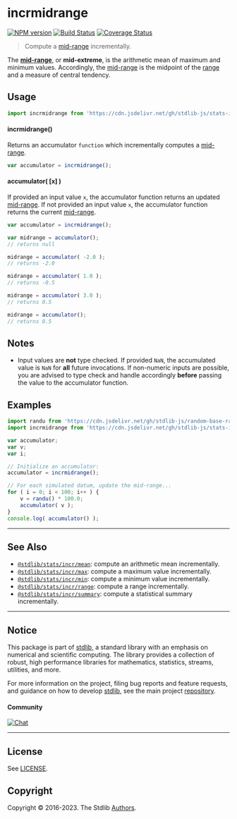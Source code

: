 <!--

@license Apache-2.0

Copyright (c) 2018 The Stdlib Authors.

Licensed under the Apache License, Version 2.0 (the "License");
you may not use this file except in compliance with the License.
You may obtain a copy of the License at

   http://www.apache.org/licenses/LICENSE-2.0

Unless required by applicable law or agreed to in writing, software
distributed under the License is distributed on an "AS IS" BASIS,
WITHOUT WARRANTIES OR CONDITIONS OF ANY KIND, either express or implied.
See the License for the specific language governing permissions and
limitations under the License.

-->

# incrmidrange

[![NPM version][npm-image]][npm-url] [![Build Status][test-image]][test-url] [![Coverage Status][coverage-image]][coverage-url] <!-- [![dependencies][dependencies-image]][dependencies-url] -->

> Compute a [mid-range][mid-range] incrementally.

<section class="intro">

The [**mid-range**][mid-range], or **mid-extreme**, is the arithmetic mean of maximum and minimum values. Accordingly, the [mid-range][mid-range] is the midpoint of the [range][range] and a measure of central tendency.

</section>

<!-- /.intro -->



<section class="usage">

## Usage

```javascript
import incrmidrange from 'https://cdn.jsdelivr.net/gh/stdlib-js/stats-incr-midrange@deno/mod.js';
```

#### incrmidrange()

Returns an accumulator `function` which incrementally computes a [mid-range][mid-range].

```javascript
var accumulator = incrmidrange();
```

#### accumulator( \[x] )

If provided an input value `x`, the accumulator function returns an updated [mid-range][mid-range]. If not provided an input value `x`, the accumulator function returns the current [mid-range][mid-range].

```javascript
var accumulator = incrmidrange();

var midrange = accumulator();
// returns null

midrange = accumulator( -2.0 );
// returns -2.0

midrange = accumulator( 1.0 );
// returns -0.5

midrange = accumulator( 3.0 );
// returns 0.5

midrange = accumulator();
// returns 0.5
```

</section>

<!-- /.usage -->

<section class="notes">

## Notes

-   Input values are **not** type checked. If provided `NaN`, the accumulated value is `NaN` for **all** future invocations. If non-numeric inputs are possible, you are advised to type check and handle accordingly **before** passing the value to the accumulator function.

</section>

<!-- /.notes -->

<section class="examples">

## Examples

<!-- eslint no-undef: "error" -->

```javascript
import randu from 'https://cdn.jsdelivr.net/gh/stdlib-js/random-base-randu@deno/mod.js';
import incrmidrange from 'https://cdn.jsdelivr.net/gh/stdlib-js/stats-incr-midrange@deno/mod.js';

var accumulator;
var v;
var i;

// Initialize an accumulator:
accumulator = incrmidrange();

// For each simulated datum, update the mid-range...
for ( i = 0; i < 100; i++ ) {
    v = randu() * 100.0;
    accumulator( v );
}
console.log( accumulator() );
```

</section>

<!-- /.examples -->

<!-- Section for related `stdlib` packages. Do not manually edit this section, as it is automatically populated. -->

<section class="related">

* * *

## See Also

-   <span class="package-name">[`@stdlib/stats/incr/mean`][@stdlib/stats/incr/mean]</span><span class="delimiter">: </span><span class="description">compute an arithmetic mean incrementally.</span>
-   <span class="package-name">[`@stdlib/stats/incr/max`][@stdlib/stats/incr/max]</span><span class="delimiter">: </span><span class="description">compute a maximum value incrementally.</span>
-   <span class="package-name">[`@stdlib/stats/incr/min`][@stdlib/stats/incr/min]</span><span class="delimiter">: </span><span class="description">compute a minimum value incrementally.</span>
-   <span class="package-name">[`@stdlib/stats/incr/range`][@stdlib/stats/incr/range]</span><span class="delimiter">: </span><span class="description">compute a range incrementally.</span>
-   <span class="package-name">[`@stdlib/stats/incr/summary`][@stdlib/stats/incr/summary]</span><span class="delimiter">: </span><span class="description">compute a statistical summary incrementally.</span>

</section>

<!-- /.related -->

<!-- Section for all links. Make sure to keep an empty line after the `section` element and another before the `/section` close. -->


<section class="main-repo" >

* * *

## Notice

This package is part of [stdlib][stdlib], a standard library with an emphasis on numerical and scientific computing. The library provides a collection of robust, high performance libraries for mathematics, statistics, streams, utilities, and more.

For more information on the project, filing bug reports and feature requests, and guidance on how to develop [stdlib][stdlib], see the main project [repository][stdlib].

#### Community

[![Chat][chat-image]][chat-url]

---

## License

See [LICENSE][stdlib-license].


## Copyright

Copyright &copy; 2016-2023. The Stdlib [Authors][stdlib-authors].

</section>

<!-- /.stdlib -->

<!-- Section for all links. Make sure to keep an empty line after the `section` element and another before the `/section` close. -->

<section class="links">

[npm-image]: http://img.shields.io/npm/v/@stdlib/stats-incr-midrange.svg
[npm-url]: https://npmjs.org/package/@stdlib/stats-incr-midrange

[test-image]: https://github.com/stdlib-js/stats-incr-midrange/actions/workflows/test.yml/badge.svg?branch=main
[test-url]: https://github.com/stdlib-js/stats-incr-midrange/actions/workflows/test.yml?query=branch:main

[coverage-image]: https://img.shields.io/codecov/c/github/stdlib-js/stats-incr-midrange/main.svg
[coverage-url]: https://codecov.io/github/stdlib-js/stats-incr-midrange?branch=main

<!--

[dependencies-image]: https://img.shields.io/david/stdlib-js/stats-incr-midrange.svg
[dependencies-url]: https://david-dm.org/stdlib-js/stats-incr-midrange/main

-->

[chat-image]: https://img.shields.io/gitter/room/stdlib-js/stdlib.svg
[chat-url]: https://gitter.im/stdlib-js/stdlib/

[stdlib]: https://github.com/stdlib-js/stdlib

[stdlib-authors]: https://github.com/stdlib-js/stdlib/graphs/contributors

[umd]: https://github.com/umdjs/umd
[es-module]: https://developer.mozilla.org/en-US/docs/Web/JavaScript/Guide/Modules

[deno-url]: https://github.com/stdlib-js/stats-incr-midrange/tree/deno
[umd-url]: https://github.com/stdlib-js/stats-incr-midrange/tree/umd
[esm-url]: https://github.com/stdlib-js/stats-incr-midrange/tree/esm
[branches-url]: https://github.com/stdlib-js/stats-incr-midrange/blob/main/branches.md

[stdlib-license]: https://raw.githubusercontent.com/stdlib-js/stats-incr-midrange/main/LICENSE

[range]: https://en.wikipedia.org/wiki/Range_%28statistics%29

[mid-range]: https://en.wikipedia.org/wiki/Mid-range

<!-- <related-links> -->

[@stdlib/stats/incr/mean]: https://github.com/stdlib-js/stats-incr-mean/tree/deno

[@stdlib/stats/incr/max]: https://github.com/stdlib-js/stats-incr-max/tree/deno

[@stdlib/stats/incr/min]: https://github.com/stdlib-js/stats-incr-min/tree/deno

[@stdlib/stats/incr/range]: https://github.com/stdlib-js/stats-incr-range/tree/deno

[@stdlib/stats/incr/summary]: https://github.com/stdlib-js/stats-incr-summary/tree/deno

<!-- </related-links> -->

</section>

<!-- /.links -->

